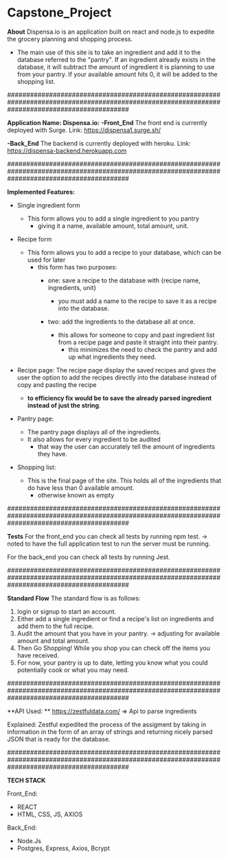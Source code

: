 # Capstone_Project

**About**
Dispensa.io is an application built on react and node.js to expedite the grocery planning and shopping process. 
- The main use of this site is to take an ingredient and add it to the database referred to the "pantry". 
If an ingredient already exists in the database, it will subtract the amount of ingredient it is planning to use from your pantry. 
If your available amount hits 0, it will be added to the shopping list. 

################################################################################################################################################

**Application Name: Dispensa.io:**
**-Front_End**
The front end is currently deployed with Surge.
Link: https://dispensa1.surge.sh/

**-Back_End**
The backend is currently deployed with heroku.
Link: https://dispensa-backend.herokuapp.com

################################################################################################################################################

**Implemented Features:**
- Single ingredient form
    - This form allows you to add a single ingredient to you pantry
        - giving it a name, available amount, total amount, unit. 

- Recipe form
    - This form allows you to add a recipe to your database, which can be used for later
        - this form has two purposes:
            - one: save a recipe to the database with {recipe name, ingredients, unit}
                - you must add a name to the recipe to save it as a recipe into the database. 
            
            - two: add the ingredients to the database all at once. 
                - this allows for someone to copy and past ingredient list from a recipe page and paste it straight into their pantry. 
                    - this minimizes the need to check the pantry and add up what ingredients they need. 

- Recipe page: The recipe page display the saved recipes and gives the user the option to add the recipes directly into the database instead of copy and pasting the recipe
    - **to efficiency fix would be to save the already parsed ingredient instead of just the string**.

- Pantry page: 
    - The pantry page displays all of the ingredients.
    - It also allows for every ingredient to be audited
        - that way the user can accurately tell the amount of ingredients they have. 

- Shopping list:
    - This is the final page of the site. 
    This holds all of the ingredients that do have less than 0 available amount.
        - otherwise known as empty

################################################################################################################################################

**Tests**
For the front_end you can check all tests by running npm test.
-> noted to have the full application test to run the server must be running. 

For the back_end you can check all tests by running Jest.

################################################################################################################################################

**Standard Flow**
The standard flow is as follows:
1. login or signup to start an account. 
2. Either add a single ingredient or find a recipe's list on ingredients and add them to the full recipe. 
3. Audit the amount that you have in your pantry. -> adjusting for available amount and total amount. 
4. Then Go Shopping! While you shop you can check off the items you have received. 
5. For now, your pantry is up to date, letting you know what you could potentially cook or what you may need. 

################################################################################################################################################


**API Used: **
https://zestfuldata.com/ => Api to parse ingredients

Explained: Zestful expedited the process of the assigment by taking in information in the form of an array of strings and returning nicely parsed JSON that is ready for the database. 

################################################################################################################################################

**TECH STACK**

Front_End:
- REACT
- HTML, CSS, JS, AXIOS

Back_End:
- Node.Js
- Postgres, Express, Axios, Bcrypt



